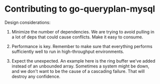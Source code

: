 # Contributing to go-queryplan-mysql

Design considerations:

1. Minimize the number of dependencies. We are trying to avoid pulling in a lot of deps that could cause conflicts. Make it easy to consume.

2. Performance is key. Remember to make sure that everything performs sufficiently well to run in high-throughput environments.

3. Expect the unexpected. An example here is the ring buffer we've added instead of an unbounded array. Sometimes a system might be down, and we don't want to be the cause of a cascading failure. That will destroy any confidence.

